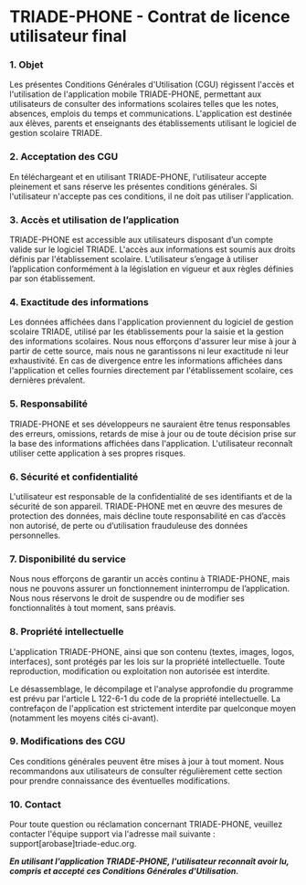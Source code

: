 # TRIADE-PHONE - Contrat de licence utilisateur final
### 1. Objet
Les présentes Conditions Générales d'Utilisation (CGU) régissent l'accès et l'utilisation de l'application mobile TRIADE-PHONE, permettant aux utilisateurs de consulter des informations scolaires telles que les notes, absences, emplois du temps et communications. L'application est destinée aux élèves, parents et enseignants des établissements utilisant le logiciel de gestion scolaire TRIADE.

### 2. Acceptation des CGU
En téléchargeant et en utilisant TRIADE-PHONE, l'utilisateur accepte pleinement et sans réserve les présentes conditions générales. Si l'utilisateur n'accepte pas ces conditions, il ne doit pas utiliser l'application.

### 3. Accès et utilisation de l’application
TRIADE-PHONE est accessible aux utilisateurs disposant d’un compte valide sur le logiciel TRIADE. L'accès aux informations est soumis aux droits définis par l'établissement scolaire. L’utilisateur s’engage à utiliser l’application conformément à la législation en vigueur et aux règles définies par son établissement.

### 4. Exactitude des informations
Les données affichées dans l'application proviennent du logiciel de gestion scolaire TRIADE, utilisé par les établissements pour la saisie et la gestion des informations scolaires. Nous nous efforçons d'assurer leur mise à jour à partir de cette source, mais nous ne garantissons ni leur exactitude ni leur exhaustivité. En cas de divergence entre les informations affichées dans l'application et celles fournies directement par l'établissement scolaire, ces dernières prévalent.

### 5. Responsabilité
TRIADE-PHONE et ses développeurs ne sauraient être tenus responsables des erreurs, omissions, retards de mise à jour ou de toute décision prise sur la base des informations affichées dans l'application. L'utilisateur reconnaît utiliser cette application à ses propres risques.

### 6. Sécurité et confidentialité
L'utilisateur est responsable de la confidentialité de ses identifiants et de la sécurité de son appareil. TRIADE-PHONE met en œuvre des mesures de protection des données, mais décline toute responsabilité en cas d’accès non autorisé, de perte ou d’utilisation frauduleuse des données personnelles.

### 7. Disponibilité du service
Nous nous efforçons de garantir un accès continu à TRIADE-PHONE, mais nous ne pouvons assurer un fonctionnement ininterrompu de l’application. Nous nous réservons le droit de suspendre ou de modifier ses fonctionnalités à tout moment, sans préavis.

### 8. Propriété intellectuelle
L'application TRIADE-PHONE, ainsi que son contenu (textes, images, logos, interfaces), sont protégés par les lois sur la propriété intellectuelle. Toute reproduction, modification ou exploitation non autorisée est interdite.

Le désassemblage, le décompilage et l'analyse approfondie du programme est prévu par l'article L 122-6-1 du code de la propriété intellectuelle. La contrefaçon de l'application est strictement interdite par quelconque moyen (notamment les moyens cités ci-avant).

### 9. Modifications des CGU
Ces conditions générales peuvent être mises à jour à tout moment. Nous recommandons aux utilisateurs de consulter régulièrement cette section pour prendre connaissance des éventuelles modifications.

### 10. Contact
Pour toute question ou réclamation concernant TRIADE-PHONE, veuillez contacter l'équipe support via l'adresse mail suivante : support[arobase]triade-educ.org.

***En utilisant l'application TRIADE-PHONE, l'utilisateur reconnaît avoir lu, compris et accepté ces Conditions Générales d'Utilisation.***

